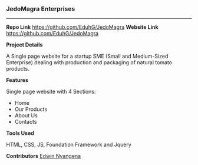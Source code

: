 ### JedoMagra Enterprises
_________________

**Repo Link** https://github.com/EduhG/JedoMagra
**Website Link** https://github.com/EduhG/JedoMagra

**Project Details**

 A Single page website for a startup SME (Small and Medium-Sized Enterprise) dealing with production and packaging of natural tomato products.

**Features**

Single page website with 4 Sections:
* Home
* Our Products
* About Us
* Contacts

**Tools Used**

HTML, CSS, JS, Foundation Framework and Jquery

**Contributors** [Edwin Nyangena](https://github.com/EduhG)
 
